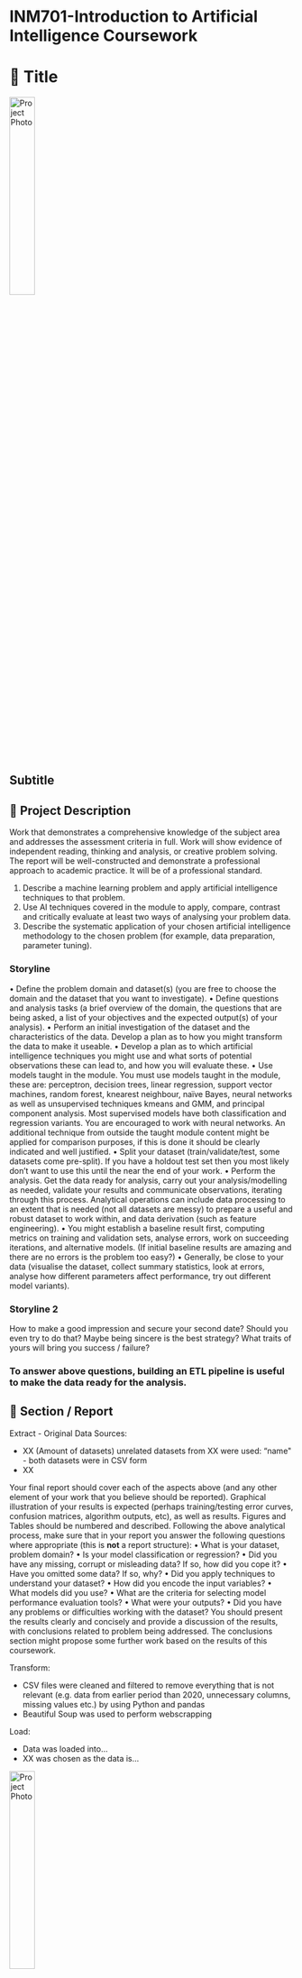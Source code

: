 # INM701-Introduction to Artificial Intelligence Coursework

# 💌 Title 
<img src="https://github.com/rita-s/INM701-Introduction-to-AI/.png" alt="Project Photo" title="Project Photo" width="30%">

## Subtitle

## 📝 Project Description

Work that demonstrates a comprehensive
knowledge of the subject area and addresses the assessment criteria in full. Work will show
evidence of independent reading, thinking and analysis, or creative problem solving. The report
will be well-constructed and demonstrate a professional approach to academic practice. It will
be of a professional standard.

1. Describe a machine learning problem and apply artificial intelligence techniques to that
problem.
2. Use AI techniques covered in the module to apply, compare, contrast and critically evaluate
at least two ways of analysing your problem data.
3. Describe the systematic application of your chosen artificial intelligence methodology to
the chosen problem (for example, data preparation, parameter tuning).

### Storyline

• Define the problem domain and dataset(s) (you are free to choose the domain and the
dataset that you want to investigate).
• Define questions and analysis tasks (a brief overview of the domain, the questions that
are being asked, a list of your objectives and the expected output(s) of your analysis).
• Perform an initial investigation of the dataset and the characteristics of the data. Develop
a plan as to how you might transform the data to make it useable.
• Develop a plan as to which artificial intelligence techniques you might use and what sorts
of potential observations these can lead to, and how you will evaluate these.
• Use models taught in the module. You must use models taught in the module, these are:
perceptron, decision trees, linear regression, support vector machines, random forest, knearest neighbour, naïve Bayes, neural networks as well as unsupervised techniques kmeans and GMM, and principal component analysis. Most supervised models have both
classification and regression variants. You are encouraged to work with neural networks.
An additional technique from outside the taught module content might be applied for
comparison purposes, if this is done it should be clearly indicated and well justified.
• Split your dataset (train/validate/test, some datasets come pre-split). If you have a holdout
test set then you most likely don’t want to use this until the near the end of your work.
• Perform the analysis. Get the data ready for analysis, carry out your analysis/modelling
as needed, validate your results and communicate observations, iterating through this
process. Analytical operations can include data processing to an extent that is needed
(not all datasets are messy) to prepare a useful and robust dataset to work within, and data
derivation (such as feature engineering).
• You might establish a baseline result first, computing metrics on training and validation
sets, analyse errors, work on succeeding iterations, and alternative models. (If initial
baseline results are amazing and there are no errors is the problem too easy?)
• Generally, be close to your data (visualise the dataset, collect summary statistics, look at
errors, analyse how different parameters affect performance, try out different model
variants).


### Storyline 2
How to make a good impression and secure your second date? Should you even try to do that? Maybe being sincere is the best strategy? What traits of yours will bring you success / failure?

### To answer above questions, building an ETL pipeline is useful to make the data ready for the analysis.

## 💼 Section / Report
Extract - Original Data Sources:
* XX (Amount of datasets) unrelated datasets from XX were used: “name" - both datasets were in CSV form
* XX

Your final report should cover each of the aspects above (and any other element of your work
that you believe should be reported). Graphical illustration of your results is expected (perhaps
training/testing error curves, confusion matrices, algorithm outputs, etc), as well as results.
Figures and Tables should be numbered and described. Following the above analytical
process, make sure that in your report you answer the following questions where appropriate
(this is **not** a report structure):
• What is your dataset, problem domain?
• Is your model classification or regression?
• Did you have any missing, corrupt or misleading data? If so, how did you cope it?
• Have you omitted some data? If so, why?
• Did you apply techniques to understand your dataset?
• How did you encode the input variables?
• What models did you use?
• What are the criteria for selecting model performance evaluation tools?
• What were your outputs?
• Did you have any problems or difficulties working with the dataset?
You should present the results clearly and concisely and provide a discussion of the results,
with conclusions related to problem being addressed. The conclusions section might propose
some further work based on the results of this coursework.

Transform:
* CSV files were cleaned and filtered to remove everything that is not relevant (e.g. data from earlier period than 2020, unnecessary columns, missing values etc.) by using Python and pandas
* Beautiful Soup was used to perform webscrapping

Load:
* Data was loaded into...
* XX was chosen as the data is...
<img src="https://github.com/rita-s/INM701-Introduction-to-AI/.png" alt="Project Photo" title="Project Photo" width="30%">

## 📚 References:
1. A
2. B
3. C


